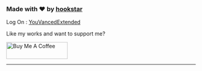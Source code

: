 
### Made with ❤️ by [hookstar](https://www.instagram.com/hookstar.fx)


Log On : [YouVancedExtended](https://youvanced.github.io)


Like my works and want to support me?

<a href="https://www.buymeacoffee.com/hookstar1993" target="_blank"><img src="https://cdn.buymeacoffee.com/buttons/v2/default-blue.png" alt="Buy Me A Coffee" style="height: 45px !important;width: 162.75px !important;" ></a>

---


  


